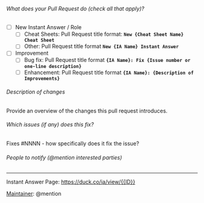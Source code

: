 ###### What does your Pull Request do (check all that apply)?

- [ ] New Instant Answer / Role
    - [ ] Cheat Sheets: Pull Request title format: **`New {Cheat Sheet Name} Cheat Sheet`**
    - [ ] Other: Pull Request title format **`New {IA Name} Instant Answer`**
- [ ] Improvement
    - [ ] Bug fix: Pull Request title format **`{IA Name}: Fix {Issue number or one-line description}`**
    - [ ] Enhancement: Pull Request title format **`{IA Name}: {Description of Improvements}`**

###### Description of changes

Provide an overview of the changes this pull request introduces.

###### Which issues (if any) does this fix?

Fixes #NNNN - how specifically does it fix the issue?

###### People to notify (@mention interested parties)


---

Instant Answer Page: https://duck.co/ia/view/{{ID}}

[Maintainer](http://docs.duckduckhack.com/maintaining/guidelines.html): @mention
